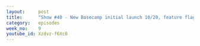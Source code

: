 ```yaml
---
layout:     post
title:      "Show #40 - New Basecamp initial launch 10/20, feature flagging, how to design Highrise forwarding"
category:   episodes
week_no:    9
youtube_id: Xzdvz-f6Xc8
---
```

